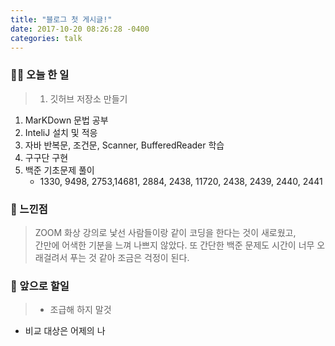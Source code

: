 ```yaml
---
title: "블로그 첫 게시글!"
date: 2017-10-20 08:26:28 -0400
categories: talk
---
```


###  👨‍💻 오늘 한 일

> 1. 깃허브 저장소 만들기
 1. MarKDown 문법 공부
 1. InteliJ 설치 및 적응
 1. 자바 반복문, 조건문, Scanner, BufferedReader 학습
 1. 구구단 구현
 1. 백준 기초문제 풀이
    - 1330, 9498, 2753,14681, 2884, 2438, 11720, 2438, 2439, 2440, 2441
    
### 👀 느낀점

> ZOOM 화상 강의로 낯선 사람들이랑 같이 코딩을 한다는 것이 새로웠고, <br> 간만에 어색한 기분을 느껴 나쁘지 않았다. 또 간단한 백준 문제도 시간이 너무 오래걸려서 푸는 것 같아 조금은 걱정이 된다.

### 📆 앞으로 할일

> - 조급해 하지 말것
 - 비교 대상은 어제의 나
